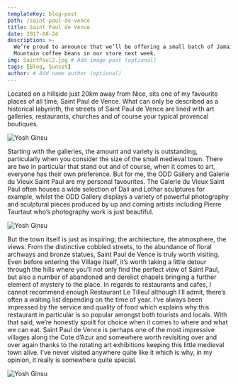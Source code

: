 ```yaml
---
templateKey: blog-post
path: /saint-paul-de-vence
title: Saint Paul de Vence
date: 2017-08-24
description: >-
  We’re proud to announce that we’ll be offering a small batch of Jamaica Blue
  Mountain coffee beans in our store next week.
img: SaintPaul2.jpg # Add image post (optional)
tags: [Blog, Sunset]
author: # Add name author (optional)
---
```

Located on a hillside just 20km away from Nice, sits one of my favourite places of all time, Saint Paul de Vence. What can only be described as a historical labyrinth, the streets of Saint Paul de Vence are lined with art galleries, restaurants, churches and of course your typical provencal boutiques.

![Yosh Ginsu](/img/SaintPaul5.jpg)

Starting with the galleries, the amount and variety is outstanding, particularly when you consider the size of the small medieval town. There are two in particular that stand out and of course, when it comes to art, everyone has their own preference. But for me, the ODD Gallery and Galerie du Vieux Saint Paul are my personal favourites. The Galerie du Vieux Saint Paul often houses a wide selection of Dali and Lothar sculptures for example, whilst the ODD Gallery displays a variety of powerful photography and sculptural pieces produced by up and coming artists including Pierre Taurtaut who’s photography work is just beautiful.

![Yosh Ginsu](/img/SaintPaul6.jpg)

But the town itself is just as inspiring; the architecture, the atmosphere, the views. From the distinctive cobbled streets, to the abundance of floral archways and bronze statues, Saint Paul de Vence is truly worth visiting. Even before entering the Village itself, it’s worth taking a little detour through the hills where you’ll not only find the perfect view of Saint Paul, but also a number of abandoned and derelict chapels bringing a further element of mystery to the place.
In regards to restaurants and cafes, I cannot recommend enough Restaurant Le Tilleul although I’ll admit, there’s often a waiting list depending on the time of year. I’ve always been impressed by the service and quality of food which explains why this restaurant in particular is so popular amongst both tourists and locals.
With that said, we’re honestly spoilt for choice when it comes to where and what we can eat.
Saint Paul de Vence is perhaps one of the most impressive villages along the Cote d’Azur and somewhere worth revisiting over and over again thanks to the rotating art exhibitions keeping this little medieval town alive. I've never visited anywhere quite like it which is why, in my opinion, it really is somewhere quite special.

![Yosh Ginsu](/img/SaintPaul.jpg)

[jekyll-docs]: https://jekyllrb.com/docs/home
[jekyll-gh]:   https://github.com/jekyll/jekyll
[jekyll-talk]: https://talk.jekyllrb.com/
